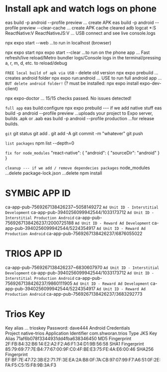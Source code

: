 # Install apk  and watch logs on phone
eas build -p android --profile preview    ... create APK
eas build -p android --profile preview --clear-cache    ... create APK cache cleared
adb logcat *:S ReactNative:V ReactNativeJS:V    ... USB connect and see live console.logs

npx expo start --web     ...to run in localhost (browser) 

npx expo start
npx expo start --clear
    ...to run on the phone app ... Fast refresh/live reload/Metro bundler logs/Console logs in the terminal/pressing a, r, m, d, etc. to reload/debug

`FREE local build of apk via USB` - delete old version
npx expo prebuild        ... creates android folder
npx expo run:android     ... USE to run full android app ... `BUT delete android folder!`  (? must be installed: npx expo install expo-dev-client)

npx expo-doctor ...  15/15 checks passed. No issues detected!

`full app`
eas build:configure
npx expo prebuild    --- if we add native stuff
eas build -p android --profile preview      ...uploads your project to Expo server, builds .apk or .aab
eas build -p android --profile production   ...for release builds.

`git`
git status
git add .
git add -A
git commit -m "whatever"
git push


`list packages`
npm list --depth=0


`fix for node_modules`
"react-native": {
  "android": {
    "sourceDir": "android"
  }
}

`cleanup --- if we add / remove dependecies packages`
node_modules   ...delete
package-lock.json  ...delete
npm install

# SYMBIC APP ID
ca-app-pub-7569267138426237~5058149272
`Ad Unit ID - Interstitial Development`
ca-app-pub-3940256099942544/1033173712
`Ad Unit ID - Interstitial Production Android`
ca-app-pub-7569267138426237/2000725188
`Ad Unit ID - Reward Ad Development`
ca-app-pub-3940256099942544/5224354917
`Ad Unit ID - Reward Ad Production Android`
ca-app-pub-7569267138426237/6876055022


# TRIOS APP ID
ca-app-pub-7569267138426237~6830607970
`Ad Unit ID - Interstitial Development`
ca-app-pub-3940256099942544/1033173712
`Ad Unit ID - Interstitial Production Android`
ca-app-pub-7569267138426237/9860111905
`Ad Unit ID - Reward Ad Development`
ca-app-pub-3940256099942544/5224354917
`Ad Unit ID - Reward Ad Production Android`
ca-app-pub-7569267138426237/3683292773




# Trios Key
Key alias ... trioskey
Password: dave444
Android Credentials     
Project                 native-trios
Application Identifier  com.shworan.trios
Type                JKS
Key Alias           71af6b078f3344931dd4fba638346450
MD5 Fingerprint     2F:FB:84:32:B6:14:E2:A2:F2:A6:F1:34:D1:9B:56:58
SHA1 Fingerprint    85:79:69:77:7E:B4:77:67:00:9F:C0:4F:BE:E3:75:FE:4A:E6:00:46
SHA256 Fingerprint  EF:BF:7E:47:72:3B:E2:71:7F:3E:EA:2A:B8:0F:7A:CB:97:07:99:F7:A6:51:0F:2E:FA:F5:C5:15:F8:9B:3A:F3
